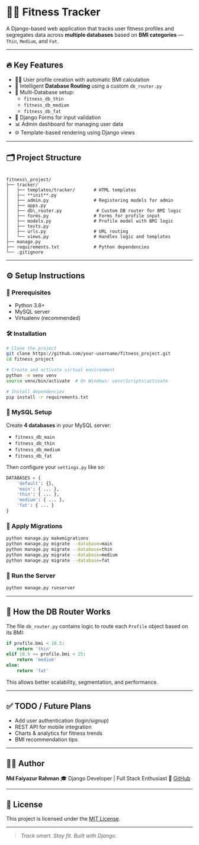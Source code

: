 
# 🏋️‍♂️ Fitness Tracker

A Django-based web application that tracks user fitness profiles and segregates data across **multiple databases** based on **BMI categories** — `Thin`, `Medium`, and `Fat`.

---

## 🔥 Key Features

- 🧑‍⚕️ User profile creation with automatic BMI calculation
- 🧠 Intelligent **Database Routing** using a custom `db_router.py`
- 💾 Multi-Database setup:
  - `fitness_db_thin`
  - `fitness_db_medium`
  - `fitness_db_fat`
- 📃 Django Forms for input validation
- 📊 Admin dashboard for managing user data
- 🌐 Template-based rendering using Django views

---

## 🗂️ Project Structure

```

fitness\_project/
├── tracker/
│   ├── templates/tracker/       # HTML templates
│   ├── **init**.py
│   ├── admin.py                 # Registering models for admin
│   ├── apps.py
│   ├── db\_router.py             # Custom DB router for BMI logic
│   ├── forms.py                 # Forms for profile input
│   ├── models.py                # Profile model with BMI logic
│   ├── tests.py
│   ├── urls.py                  # URL routing
│   └── views.py                 # Handles logic and templates
├── manage.py
├── requirements.txt             # Python dependencies
└── .gitignore

````

---

## ⚙️ Setup Instructions

### 🔧 Prerequisites

- Python 3.8+
- MySQL server
- Virtualenv (recommended)

### 🛠️ Installation

```bash
# Clone the project
git clone https://github.com/your-username/fitness_project.git
cd fitness_project

# Create and activate virtual environment
python -m venv venv
source venv/bin/activate  # On Windows: venv\Scripts\activate

# Install dependencies
pip install -r requirements.txt
````

### 💾 MySQL Setup

Create **4 databases** in your MySQL server:

* `fitness_db_main`
* `fitness_db_thin`
* `fitness_db_medium`
* `fitness_db_fat`

Then configure your `settings.py` like so:

```python
DATABASES = {
    'default': {},
    'main': { ... },
    'thin': { ... },
    'medium': { ... },
    'fat': { ... }
}
```

### 🧠 Apply Migrations

```bash
python manage.py makemigrations
python manage.py migrate --database=main
python manage.py migrate --database=thin
python manage.py migrate --database=medium
python manage.py migrate --database=fat
```

### 🚀 Run the Server

```bash
python manage.py runserver
```

---

## 🧠 How the DB Router Works

The file `db_router.py` contains logic to route each `Profile` object based on its BMI:

```python
if profile.bmi < 18.5:
    return 'thin'
elif 18.5 <= profile.bmi < 25:
    return 'medium'
else:
    return 'fat'
```

This allows better scalability, segmentation, and performance.

---

## ✅ TODO / Future Plans

* Add user authentication (login/signup)
* REST API for mobile integration
* Charts & analytics for fitness trends
* BMI recommendation tips

---

## 🙋‍♂️ Author

**Md Faiyazur Rahman**
🎓 Django Developer | Full Stack Enthusiast
🔗 [GitHub](https://github.com/faiyazzrahman)

---

## 📜 License

This project is licensed under the [MIT License](LICENSE).

---

> *Track smart. Stay fit. Built with Django.*

